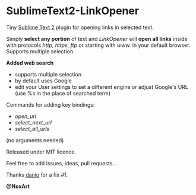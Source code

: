 SublimeText2-LinkOpener
=======================

Tiny [Sublime Text 2](http://www.sublimetext.com/) plugin for opening links in selected text.

Simply **select any portion** of text and *LinkOpener* will **open all links** inside with protocols *http*, *https*, *ftp* or starting with *www.* in your default browser. Supports multiple selection.

**Added web search**
- supports multiple selection
- by default uses Google
- edit your User settings to set a different engine or adjust Google's URL (use %s in the place of searched term)

Commands for adding key bindings:
* *open_url*
* *select_next_url*
* *select_all_urls*

(no arguments needed)

Released under MIT licence.

Feel free to add issues, ideas, pull requests...

Thanks [danio](https://github.com/danio) for a fix #1.

**@NoxArt**